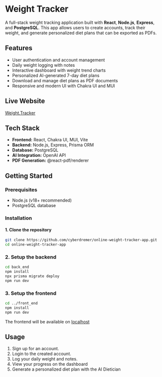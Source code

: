 # Weight Tracker

A full-stack weight tracking application built with **React**, **Node.js**, **Express**, and **PostgreSQL**. This app allows users to create accounts, track their weight, and generate personalized diet plans that can be exported as PDFs.

## Features

- User authentication and account management
- Daily weight logging with notes
- Interactive dashboard with weight trend charts
- Personalized AI-generated 7-day diet plans
- Download and manage diet plans as PDF documents
- Responsive and modern UI with Chakra UI and MUI

## Live Website
[Weight.Tracker](https://ai-weight-tracker-frontend-production.up.railway.app/)

## Tech Stack

- **Frontend:** React, Chakra UI, MUI, Vite
- **Backend:** Node.js, Express, Prisma ORM
- **Database:** PostgreSQL
- **AI Integration:** OpenAI API
- **PDF Generation:** @react-pdf/renderer

## Getting Started

### Prerequisites

- Node.js (v18+ recommended)
- PostgreSQL database

### Installation

#### 1. Clone the repository

```sh
git clone https://github.com/cyberdremer/online-weight-tracker-app.git
cd online-weight-tracker-app
```


### 2. Setup the backend
```sh
cd back_end
npm install
npx prisma migrate deploy
npm run dev
```


### 3. Setup the frontend
```sh
cd ../front_end
npm install
npm run dev
```

The frontend will be available on [localhost](http://localhost:5173)

## Usage
1. Sign up for an account.
2. Login to the created account.
3. Log your daily weight and notes.
4. View your progress on the dashboard
5. Generate a personalized diet plan with the AI Dietician

